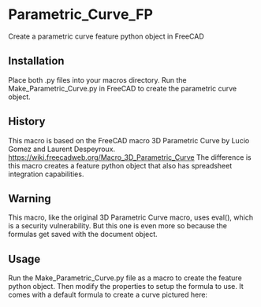 # Parametric_Curve_FP
Create a parametric curve feature python object in FreeCAD

## Installation
Place both .py files into your macros directory.  Run the Make_Parametric_Curve.py in FreeCAD to create the parametric curve object.

## History
This macro is based on the FreeCAD macro 3D Parametric Curve by Lucio Gomez and Laurent Despeyroux.  https://wiki.freecadweb.org/Macro_3D_Parametric_Curve
The difference is this macro creates a feature python object that also has spreadsheet integration capabilities.

## Warning
This macro, like the original 3D Parametric Curve macro, uses eval(), which is a security vulnerability.  But this one is even more so because the formulas get saved with the document object.

## Usage
Run the Make_Parametric_Curve.py file as a macro to create the feature python object.  Then modify the properties to setup the formula to use.  It comes with a default formula to create a curve pictured here:


